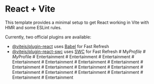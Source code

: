 # React + Vite

This template provides a minimal setup to get React working in Vite with HMR and some ESLint rules.

Currently, two official plugins are available:

- [@vitejs/plugin-react](https://github.com/vitejs/vite-plugin-react/blob/main/packages/plugin-react/README.md) uses [Babel](https://babeljs.io/) for Fast Refresh
- [@vitejs/plugin-react-swc](https://github.com/vitejs/vite-plugin-react-swc) uses [SWC](https://swc.rs/) for Fast Refresh
#   M y _ P r o f i l e  
 #   M y _ P r o f i l e  
 #   E n t e r t a i n m e n t  
 #   E n t e r t a i n m e n t  
 #   E n t e r t a i n m e n t  
 #   E n t e r t a i n m e n t  
 #   E n t e r t a i n m e n t  
 #   E n t e r t a i n m e n t  
 #   E n t e r t a i n m e n t  
 #   E n t e r t a i n m e n t  
 #   E n t e r t a i n m e n t  
 #   E n t e r t a i n m e n t  
 #   E n t e r t a i n m e n t  
 #   E n t e r t a i n m e n t  
 #   E n t e r t a i n m e n t  
 #   E n t e r t a i n m e n t  
 #   E n t e r t a i n m e n t  
 #   E n t e r t a i n m e n t  
 #   E n t e r t a i n m e n t  
 
